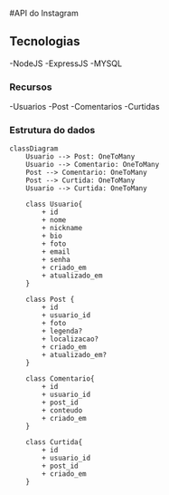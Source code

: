 #API do Instagram

## Tecnologias
-NodeJS
-ExpressJS
-MYSQL

### Recursos
-Usuarios
-Post
-Comentarios
-Curtidas

### Estrutura do dados

```mermaid
classDiagram
    Usuario --> Post: OneToMany
    Usuario --> Comentario: OneToMany
    Post --> Comentario: OneToMany
    Post --> Curtida: OneToMany
    Usuario --> Curtida: OneToMany

    class Usuario{
        + id
        + nome
        + nickname
        + bio
        + foto
        + email
        + senha
        + criado_em
        + atualizado_em
    }

    class Post {
        + id
        + usuario_id
        + foto
        + legenda?
        + localizacao?
        + criado_em
        + atualizado_em?
    }

    class Comentario{
        + id
        + usuario_id
        + post_id
        + conteudo
        + criado_em
    }

    class Curtida{
        + id
        + usuario_id
        + post_id
        + criado_em
    }
```
